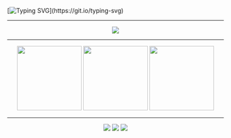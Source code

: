 [![Typing SVG](https://readme-typing-svg.demolab.com?font=Fira+Code&weight=700&size=21&letterSpacing=&duration=4000&pause=1000&color=0194DD&vCenter=true&width=435&height=23&lines=Hello!+I'm+Jo%C3%A3o+Franca;Long+Live+Free+Software!)](https://git.io/typing-svg)

<hr>

<p align="center">
  <a href="https://skillicons.dev">
    <img src="https://skillicons.dev/icons?i=angular,c,cs,dotnet,git,java,js,jquery,linux,mysql,php,py,ts" />
  </a>
</p>

<hr>

<div align="center">
  <img height="150" src="https://github-readme-stats.vercel.app/api?username=JoaoPSFranca&show_icons=true&theme=algolia&line_height=27&hide_border=true&count_private=true"/>
  <img height="150" src="https://github-readme-stats.vercel.app/api/top-langs/?username=JoaoPSFranca&layout=donut&theme=algolia&hide_border=true&exclude%20repo=dotfiles&hide=css,html,scss"/>
  <img height="150" src="https://github-readme-streak-stats.herokuapp.com?user=JoaoPSFranca&theme=algolia&hide_border=true"/>
</div>

<hr>

<div align="center"> 
  <a href="https://www.instagram.com/joao.francap/" target="_blank"><img src="https://img.shields.io/badge/-Instagram-%23E4405F?style=for-the-badge&logo=instagram&logoColor=white" target="_blank"></a>
  <a href = "francasjoaopedro@gmail.com"><img src="https://img.shields.io/badge/-Gmail-%23333?style=for-the-badge&logo=gmail&logoColor=white" target="_blank"></a>
  <a href="https://www.linkedin.com/in/jo%C3%A3o-pedro-franca-a56771157/" target="_blank"><img src="https://img.shields.io/badge/-LinkedIn-%230077B5?style=for-the-badge&logo=linkedin&logoColor=white" target="_blank"></a>  
</div>
